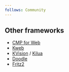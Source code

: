 ```yaml
---
follows: Community
---
```


## Other frameworks

* <a href="https://www.jetbrains.com/lp/compose-multiplatform/">CMP for Web</a>
* <a href="https://github.com/kwebio/kweb-core">Kweb</a>
* <a href="https://kvision.io/">KVision</a> / <a href="https://github.com/rjaros/kilua">Kilua</a>
* <a href="https://nacular.github.io/doodle/">Doodle</a>
* <a href="https://www.fritz2.dev/">Fritz2</a>

